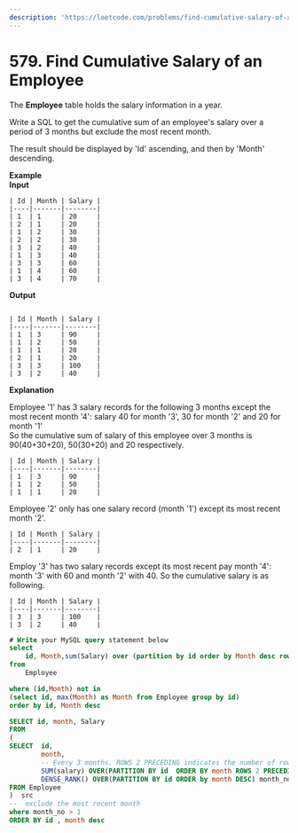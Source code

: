 ```yaml
---
description: 'https://leetcode.com/problems/find-cumulative-salary-of-an-employee/'
---
```


# 579. Find Cumulative Salary of an Employee



The **Employee** table holds the salary information in a year.

Write a SQL to get the cumulative sum of an employee's salary over a period of 3 months but exclude the most recent month.

The result should be displayed by 'Id' ascending, and then by 'Month' descending.

**Example**  
**Input**

```text
| Id | Month | Salary |
|----|-------|--------|
| 1  | 1     | 20     |
| 2  | 1     | 20     |
| 1  | 2     | 30     |
| 2  | 2     | 30     |
| 3  | 2     | 40     |
| 1  | 3     | 40     |
| 3  | 3     | 60     |
| 1  | 4     | 60     |
| 3  | 4     | 70     |
```

**Output**

```text

| Id | Month | Salary |
|----|-------|--------|
| 1  | 3     | 90     |
| 1  | 2     | 50     |
| 1  | 1     | 20     |
| 2  | 1     | 20     |
| 3  | 3     | 100    |
| 3  | 2     | 40     |
```

 **Explanation**

Employee '1' has 3 salary records for the following 3 months except the most recent month '4': salary 40 for month '3', 30 for month '2' and 20 for month '1'  
So the cumulative sum of salary of this employee over 3 months is 90\(40+30+20\), 50\(30+20\) and 20 respectively.

```text
| Id | Month | Salary |
|----|-------|--------|
| 1  | 3     | 90     |
| 1  | 2     | 50     |
| 1  | 1     | 20     |
```

Employee '2' only has one salary record \(month '1'\) except its most recent month '2'.

```text
| Id | Month | Salary |
|----|-------|--------|
| 2  | 1     | 20     |
```

 Employ '3' has two salary records except its most recent pay month '4': month '3' with 60 and month '2' with 40. So the cumulative salary is as following.

```text
| Id | Month | Salary |
|----|-------|--------|
| 3  | 3     | 100    |
| 3  | 2     | 40     |
```

```sql
# Write your MySQL query statement below
select 
    id, Month,sum(Salary) over (partition by id order by Month desc rows between current row and 2 following) as Salary
from 
    Employee

where (id,Month) not in 
(select id, max(Month) as Month from Employee group by id)
order by id, Month desc
```

```sql
SELECT id, month, Salary
FROM
(
SELECT  id, 
        month, 
		-- Every 3 months. ROWS 2 PRECEDING indicates the number of rows or values to precede the current row (1 + 2)
        SUM(salary) OVER(PARTITION BY id  ORDER BY month ROWS 2 PRECEDING) as Salary, 
        DENSE_RANK() OVER(PARTITION BY id ORDER by month DESC) month_no
FROM Employee
)  src
--  exclude the most recent month
where month_no > 1
ORDER BY id , month desc
```

